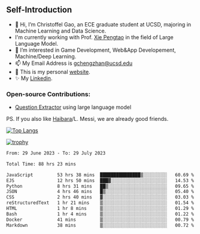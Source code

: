 ## Self-Introduction
- 👋 Hi, I’m Christoffel Gao, an ECE graduate student at UCSD, majoring in Machine Learning and Data Science.
- I'm currently working with Prof. [Xie Pengtao](https://pengtaoxie.github.io/) in the field of Large Language Model.
- 👀 I’m interested in Game Development, Web&App Developement, Machine/Deep Learning.
- 📫 My Email Address is gchengzhan@ucsd.edu
- 🌱 This is my personal [website](https://gaochengzhan.github.io/).
- ✨ My [Linkedin](https://www.linkedin.com/in/chengzhan-christoffel-gao/).

### Open-source Contributions:
- [Question Extractor](https://github.com/nestordemeure/question_extractor) using large language model

PS. If you also like [Haibara](https://www.detectiveconanworld.com/wiki/Ai_Haibara)/L. Messi, we are already good friends.

[![Top Langs](https://github-readme-stats.vercel.app/api/top-langs/?username=gaochengzhan&layout=compact&exclude_repo=CNN-based-Image-Recognition-for-AsianGiant-Hornets,Machine-Learning-and-Data-Computing-Tongji,NLP-on-Blogs-during-COVID-19-Pandemic,CSE258-Web-Mining-and-Recommder-System,Stock-Prediction-using-LSTM-Model)](https://github.com/anuraghazra/github-readme-stats)

[![trophy](https://github-profile-trophy.vercel.app/?username=gaochengzhan&theme=flat&row=1&margin-w=12)](https://github.com/ryo-ma/github-profile-trophy)

<!--START_SECTION:waka-->

```txt
From: 29 June 2023 - To: 29 July 2023

Total Time: 88 hrs 23 mins

JavaScript         53 hrs 38 mins  ███████████████▒░░░░░░░░░   60.69 %
EJS                12 hrs 50 mins  ███▓░░░░░░░░░░░░░░░░░░░░░   14.53 %
Python             8 hrs 31 mins   ██▒░░░░░░░░░░░░░░░░░░░░░░   09.65 %
JSON               4 hrs 46 mins   █▒░░░░░░░░░░░░░░░░░░░░░░░   05.40 %
CSS                2 hrs 40 mins   ▓░░░░░░░░░░░░░░░░░░░░░░░░   03.03 %
reStructuredText   1 hr 21 mins    ▒░░░░░░░░░░░░░░░░░░░░░░░░   01.54 %
HTML               1 hr 8 mins     ▒░░░░░░░░░░░░░░░░░░░░░░░░   01.29 %
Bash               1 hr 4 mins     ▒░░░░░░░░░░░░░░░░░░░░░░░░   01.22 %
Docker             41 mins         ▒░░░░░░░░░░░░░░░░░░░░░░░░   00.79 %
Markdown           38 mins         ▒░░░░░░░░░░░░░░░░░░░░░░░░   00.72 %
```

<!--END_SECTION:waka-->

<!---
gaochengzhan/gaochengzhan is a ✨ special ✨ repository because its `README.md` (this file) appears on your GitHub profile.
You can click the Preview link to take a look at your changes.
--->

